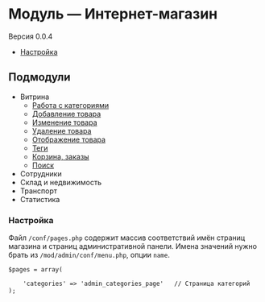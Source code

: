 # Модуль &mdash; Интернет-магазин

Версия 0.0.4

- [Настройка](#settings)

## Подмодули
- Витрина
    - [Работа с категориями](#categories)
    - [Добавление товара](#add)
    - [Изменение товара](#edit)
    - [Удаление товара](#delete)
    - [Отображение товара](#select)
    - [Теги](#tags)
    - [Корзина, заказы](#orders)
    - [Поиск](#search)
- Сотрудники
- Склад и недвижимость
- Транспорт
- Статистика

### <a id="settings"></a>Настройка

Файл `/conf/pages.php` содержит массив соответствий имён страниц магазина и страниц административной панели.
Имена значений нужно брать из `/mod/admin/conf/menu.php`, опции `name`.

    $pages = array(

        'categories' => 'admin_categories_page'   // Страница категорий
    );